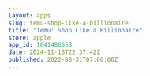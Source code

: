 ```yaml
---
layout: apps
slug: temu-shop-like-a-billionaire
title: "Temu: Shop Like a Billionaire"
store: apple
app_id: 1641486558
date: 2024-11-13T22:37:42Z
published: 2022-08-31T07:00:00Z
---
```

